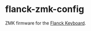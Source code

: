 # flanck-zmk-config

ZMK firmware for the [Flanck Keyboard](https://github.com/pluskid/keyboards/tree/main/flanck).
